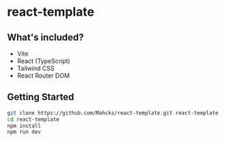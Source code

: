 # react-template

## What's included?

- Vite
- React (TypeScript)
- Tailwind CSS
- React Router DOM


## Getting Started

```bash
git clone https://github.com/Mahcks/react-template.git react-template
cd react-template
npm install
npm run dev
```